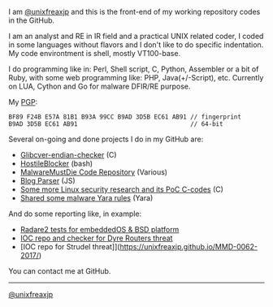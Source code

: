 I am [@unixfreaxjp](https://github.com/unixfreaxjp) and this is the front-end of my working repository codes in the GitHub.

I am an analyst and RE in IR field and a practical UNIX related coder, I coded in some languages without flavors and I don't like to do specific indentation. My code environtment is shell, mostly VT100-base.

I do programming like in: Perl, Shell script, C, Python, Assembler or a bit of Ruby, with some web programming like: PHP, Java(+/-Script), etc.
Currently on LUA, Cython and Go for malware DFIR/RE purpose.

My [PGP](https://keybase.io/unixfreaxjp#show-public):
```
BF89 F24B E57A 81B1 B93A 99CC B9AD 3D5B EC61 AB91 // fingerprint
B9AD 3D5B EC61 AB91                               // 64-bit
```
Several on-going and done projects I do in my GitHub are:
- [Glibcver-endian-checker](https://unixfreaxjp.github.io/glibcver-endian-checker/) (C)
- [HostileBlocker](https://unixfreaxjp.github.io/HostileBlocker/) (bash)
- [MalwareMustDie Code Repository](https://unixfreaxjp.github.io/malwaremustdie/) (Various)
- [Blog Parser](https://github.com/unixfreaxjp/unixfreaxjp.github.io/blob/master/scripts/arc_parser.js) (JS)
- [Some more Linux security research and its PoC C-codes](https://github.com/unixfreaxjp/dev/blob/master/README.md) (C)
- [Shared some malware Yara rules](https://github.com/unixfreaxjp/dev/blob/master/others/myYaraRules.md) (Yara)

And do some reporting like, in example:
- [Radare2 tests for embeddedOS & BSD platform](https://github.com/unixfreaxjp/malwaremustdie/tree/master/radare2test)
- [IOC repo and checker for Dyre Routers threat](http://unixfreaxjp.github.io/dyrerouters/ )
- [IOC repo for Strudel threat]](https://unixfreaxjp.github.io/MMD-0062-2017/)

You can contact me at GitHub.

---
[@unixfreaxjp](https://github.com/unixfreaxjp)

